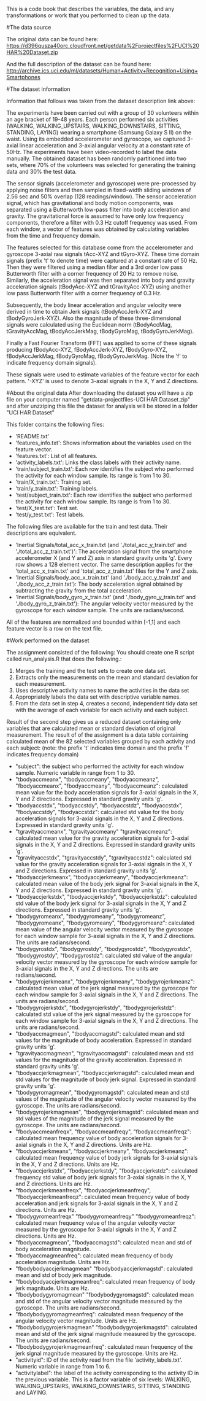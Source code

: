 This is a code book that describes the variables, the data, and any transformations or work that you performed to clean up the data.

#The data source

The original data can be found here: https://d396qusza40orc.cloudfront.net/getdata%2Fprojectfiles%2FUCI%20HAR%20Dataset.zip

And the full description of the dataset can be found here: http://archive.ics.uci.edu/ml/datasets/Human+Activity+Recognition+Using+Smartphones

#The dataset information

Information that follows was taken from the dataset description link above:

The experiments have been carried out with a group of 30 volunteers within an age bracket of 19-48 years. Each person performed six activities (WALKING, WALKING_UPSTAIRS, WALKING_DOWNSTAIRS, SITTING, STANDING, LAYING) wearing a smartphone (Samsung Galaxy S II) on the waist. Using its embedded accelerometer and gyroscope, we captured 3-axial linear acceleration and 3-axial angular velocity at a constant rate of 50Hz. The experiments have been video-recorded to label the data manually. The obtained dataset has been randomly partitioned into two sets, where 70% of the volunteers was selected for generating the training data and 30% the test data. 

The sensor signals (accelerometer and gyroscope) were pre-processed by applying noise filters and then sampled in fixed-width sliding windows of 2.56 sec and 50% overlap (128 readings/window). The sensor acceleration signal, which has gravitational and body motion components, was separated using a Butterworth low-pass filter into body acceleration and gravity. The gravitational force is assumed to have only low frequency components, therefore a filter with 0.3 Hz cutoff frequency was used. From each window, a vector of features was obtained by calculating variables from the time and frequency domain.

The features selected for this database come from the accelerometer and gyroscope 3-axial raw signals tAcc-XYZ and tGyro-XYZ. 
These time domain signals (prefix 't' to denote time) were captured at a constant rate of 50 Hz. 
Then they were filtered using a median filter and a 3rd order low pass Butterworth filter with a corner frequency of 20 Hz to remove noise. 
Similarly, the acceleration signal was then separated into body and gravity acceleration signals (tBodyAcc-XYZ and tGravityAcc-XYZ) using another low pass Butterworth filter with a corner frequency of 0.3 Hz. 

Subsequently, the body linear acceleration and angular velocity were derived in time to obtain Jerk signals (tBodyAccJerk-XYZ and tBodyGyroJerk-XYZ). 
Also the magnitude of these three-dimensional signals were calculated using the Euclidean norm (tBodyAccMag, tGravityAccMag, tBodyAccJerkMag, tBodyGyroMag, tBodyGyroJerkMag). 

Finally a Fast Fourier Transform (FFT) was applied to some of these signals producing fBodyAcc-XYZ, fBodyAccJerk-XYZ, fBodyGyro-XYZ, fBodyAccJerkMag, fBodyGyroMag, fBodyGyroJerkMag. 
(Note the 'f' to indicate frequency domain signals). 

These signals were used to estimate variables of the feature vector for each pattern. 
'-XYZ' is used to denote 3-axial signals in the X, Y and Z directions.

#About the original data
After downloading the dataset you will have a zip file on your computer named "getdata-projectfiles-UCI HAR Dataset.zip" and after unzziping this file the dataset for analysis will be stored in a folder "UCI HAR Dataset"

This folder contains the following files:
* 'README.txt'
* 'features_info.txt': Shows information about the variables used on the feature vector.
* 'features.txt': List of all features.
* 'activity_labels.txt': Links the class labels with their activity name.
* 'train/subject_train.txt': Each row identifies the subject who performed the activity for each window sample. Its range is from 1 to 30.
* 'train/X_train.txt': Training set.
* 'train/y_train.txt': Training labels.
* 'test/subject_train.txt': Each row identifies the subject who performed the activity for each window sample. Its range is from 1 to 30.
* 'test/X_test.txt': Test set.
* 'test/y_test.txt': Test labels.

The following files are available for the train and test data. Their descriptions are equivalent.
* 'Inertial Signals/total_acc_x_train.txt (and './total_acc_y_train.txt' and './total_acc_z_train.txt')': The acceleration signal from the smartphone accelerometer X (and Y and Z) axis in standard gravity units 'g'. Every row shows a 128 element vector. The same description applies for the 'total_acc_x_train.txt' and 'total_acc_z_train.txt' files for the Y and Z axis.
* 'Inertial Signals/body_acc_x_train.txt' (and './body_acc_y_train.txt' and './body_acc_z_train.txt'): The body acceleration signal obtained by subtracting the gravity from the total acceleration.
* 'Inertial Signals/body_gyro_x_train.txt' (and './body_gyro_y_train.txt' and './body_gyro_z_train.txt'): The angular velocity vector measured by the gyroscope for each window sample. The units are radians/second.

All of the features are normalized and bounded within [-1,1] and each feature vector is a row on the text file.

#Work performed on the dataset

The assignment consisted of the following:
You should create one R script called run_analysis.R that does the following.:
1. Merges the training and the test sets to create one data set.
2. Extracts only the measurements on the mean and standard deviation for each measurement. 
3. Uses descriptive activity names to name the activities in the data set
4. Appropriately labels the data set with descriptive variable names. 
5. From the data set in step 4, creates a second, independent tidy data set with the average of each variable for each activity and each subject.

Result of the second step gives us a reduced dataset containing only variables that are calculated mean or standard deviation of original measurement.
The result of of the assignment is a data table containing calculated mean of the 82 selected variables grouped by each activity and each subject:
(note: the prefix 't' indicates time domain and the prefix 'f' indicates frequency domain)
* "subject": the subject who performed the activity for each window sample. Numeric variable in range from 1 to 30.
* "tbodyaccmeanx", "tbodyaccmeany", "tbodyaccmeanz", "fbodyaccmeanx", "fbodyaccmeany", "fbodyaccmeanz": calculated mean value for the body acceleration signals for 3-axial signals in the X, Y and Z directions. Expressed in standard gravity units 'g'.
* "tbodyaccstdx", "tbodyaccstdy", "tbodyaccstdz", "fbodyaccstdx", "fbodyaccstdy", "fbodyaccstdz": calculated std value for the body acceleration signals for 3-axial signals in the X, Y and Z directions. Expressed in standard gravity units 'g'.
* "tgravityaccmeanx", "tgravityaccmeany" "tgravityaccmeanz": calculated mean value for the gravity acceleration signals for 3-axial signals in the X, Y and Z directions. Expressed in standard gravity units 'g'.
* "tgravityaccstdx", "tgravityaccstdy", "tgravityaccstdz": calculated std value for the gravity acceleration signals for 3-axial signals in the X, Y and Z directions. Expressed in standard gravity units 'g'.
* "tbodyaccjerkmeanx", "tbodyaccjerkmeany", "tbodyaccjerkmeanz": calculated mean value of the body jerk signal for 3-axial signals in the X, Y and Z directions. Expressed in standard gravity units 'g'.
* "tbodyaccjerkstdx", "tbodyaccjerkstdy", "tbodyaccjerkstdz": calculated std value of the body jerk signal for 3-axial signals in the X, Y and Z directions. Expressed in standard gravity units 'g'.
* "tbodygyromeanx", "tbodygyromeany", "tbodygyromeanz", "fbodygyromeanx", "fbodygyromeany", "fbodygyromeanz": calculated mean value of the angular velocity vector measured by the gyroscope for each window sample for 3-axial signals in the X, Y and Z directions. The units are radians/second.
* "tbodygyrostdx", "tbodygyrostdy", "tbodygyrostdz", "fbodygyrostdx", "fbodygyrostdy", "fbodygyrostdz": calculated std value of the angular velocity vector measured by the gyroscope for each window sample for 3-axial signals in the X, Y and Z directions. The units are radians/second.
* "tbodygyrojerkmeanx", "tbodygyrojerkmeany", "tbodygyrojerkmeanz": calculated mean value of the jerk signal measured by the gyroscope for each window sample for 3-axial signals in the X, Y and Z directions. The units are radians/second. 
* "tbodygyrojerkstdx", "tbodygyrojerkstdy", "tbodygyrojerkstdz": calculated std value of the jerk signal measured by the gyroscope for each window sample for 3-axial signals in the X, Y and Z directions. The units are radians/second.
* "tbodyaccmagmean", "tbodyaccmagstd": calculated mean and std values for the magnitude of body acceleration. Expressed in standard gravity units 'g'.
* "tgravityaccmagmean", "tgravityaccmagstd": calculated mean and std values for the magnitude of the gravity acceleration. Expressed in standard gravity units 'g'.
* "tbodyaccjerkmagmean", "tbodyaccjerkmagstd": calculated mean and std values for the magnitude of body jerk signal. Expressed in standard gravity units 'g'.
* "tbodygyromagmean", "tbodygyromagstd": calculated mean and std values of the magnitude of the angular velocity vector measured by the gyroscope. The units are radians/second.
* "tbodygyrojerkmagmean", "tbodygyrojerkmagstd": calculated mean and std values of the magnitude of the jerk signal measured by the gyroscope. The units are radians/second.
* "fbodyaccmeanfreqx", "fbodyaccmeanfreqy", "fbodyaccmeanfreqz": calculated mean frequency value of body acceleration signals for 3-axial signals in the X, Y and Z directions. Units are Hz.
* "fbodyaccjerkmeanx", "fbodyaccjerkmeany", "fbodyaccjerkmeanz": calculated mean frequency value of body jerk signals for 3-axial signals in the X, Y and Z directions. Units are Hz.
* "fbodyaccjerkstdx", "fbodyaccjerkstdy", "fbodyaccjerkstdz": calculated frequency std value of body jerk signals for 3-axial signals in the X, Y and Z directions. Units are Hz.
* "fbodyaccjerkmeanfreqx", "fbodyaccjerkmeanfreqy", "fbodyaccjerkmeanfreqz": calculated mean frequency value of body acceleration and jerk signals for 3-axial signals in the X, Y and Z directions. Units are Hz.
* "fbodygyromeanfreqx" "fbodygyromeanfreqy" "fbodygyromeanfreqz": calculated mean frequency value of the angular velocity vector measured by the gyroscope for 3-axial signals in the X, Y and Z directions. Units are Hz. 
* "fbodyaccmagmean", "fbodyaccmagstd": calculated mean and std of body acceleration magnitude. 
* "fbodyaccmagmeanfreq": calculated mean frequency of body acceleration magnitude.  Units are Hz.
* "fbodybodyaccjerkmagmean" "fbodybodyaccjerkmagstd": calculated mean and std of body jerk magnitude. 
* "fbodybodyaccjerkmagmeanfreq": calculated mean frequency of body jerk magnitude. Units are Hz. 
* "fbodybodygyromagmean" "fbodybodygyromagstd": calculated mean and std of the angular velocity vector magnitude measured by the gyroscope. The units are radians/second.
* "fbodybodygyromagmeanfreq": calculated mean frequency of the angular velocity vector magnitude. Units are Hz.
* "fbodybodygyrojerkmagmean" "fbodybodygyrojerkmagstd": calculated mean and std of the jerk signal magnitude measured by the gyroscope. The units are radians/second.
* "fbodybodygyrojerkmagmeanfreq": calculated mean frequency of the jerk signal magnitude measured by the gyroscope. Units are Hz.
* "activityid": ID of the activity read from the file 'activity_labels.txt'. Numeric variable in range from 1 to 6.
* "activitylabel": the label of the activity corresponding to the activity ID in the previous variable. This is a factor variable of six levels: WALKING, WALKING_UPSTAIRS, WALKING_DOWNSTAIRS, SITTING, STANDING and LAYING.


